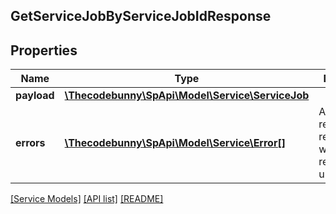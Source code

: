 ## GetServiceJobByServiceJobIdResponse

## Properties

Name | Type | Description | Notes
------------ | ------------- | ------------- | -------------
**payload** | [**\Thecodebunny\SpApi\Model\Service\ServiceJob**](ServiceJob.md) |  | [optional]
**errors** | [**\Thecodebunny\SpApi\Model\Service\Error[]**](Error.md) | A list of error responses returned when a request is unsuccessful. | [optional]

[[Service Models]](../) [[API list]](../../Api) [[README]](../../../README.md)
